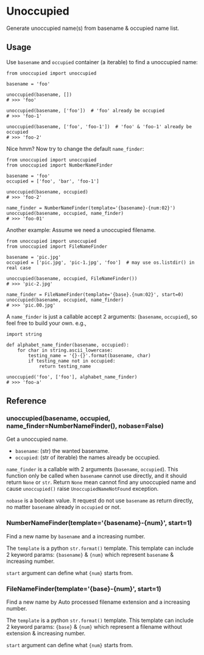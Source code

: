 # Unoccupied

Generate unoccupied name(s) from basename & occupied name list.



## Usage

Use `basename` and `occupied` container (a iterable) to find a unoccupied
name:

```python3
from unoccupied import unoccupied

basename = 'foo'

unoccupied(basename, [])
# >>> 'foo'

unoccupied(basename, ['foo'])  # 'foo' already be occupied
# >>> 'foo-1'

unoccupied(basename, ['foo', 'foo-1'])  # 'foo' & 'foo-1' already be occupied
# >>> 'foo-2'
```

Nice hmm? Now try to change the default `name_finder`:

```python3
from unoccupied import unoccupied
from unoccupied import NumberNameFinder

basename = 'foo'
occupied = ['foo', 'bar', 'foo-1']

unoccupied(basename, occupied)
# >>> 'foo-2'

name_finder = NumberNameFinder(template='{basename}-{num:02}')
unoccupied(basename, occupied, name_finder)
# >>> 'foo-01'
```

Another example: Assume we need a unoccupied filename.

```python3
from unoccupied import unoccupied
from unoccupied import FileNameFinder

basename = 'pic.jpg'
occupied = ['pic.jpg', 'pic-1.jpg', 'foo']  # may use os.listdir() in real case

unoccupied(basename, occupied, FileNameFinder())
# >>> 'pic-2.jpg'

name_finder = FileNameFinder(template='{base}.{num:02}', start=0)
unoccupied(basename, occupied, name_finder)
# >>> 'pic.00.jpg'
```

A `name_finder` is just a callable accept 2 arguments: (`basename`, `occupied`),
so feel free to build your own. e.g.,

```python3
import string

def alphabet_name_finder(basename, occupied):
    for char in string.ascii_lowercase:
        testing_name = '{}-{}'.format(basename, char)
        if testing_name not in occupied:
            return testing_name

unoccupied('foo', ['foo'], alphabet_name_finder)
# >>> 'foo-a'
```



## Reference

### unoccupied(basename, occupied, name_finder=NumberNameFinder(), nobase=False)

Get a unoccupied name.

- `basename`: (str) the wanted basename.
- `occupied`: (str of iterable) the names already be occupied.

`name_finder` is a callable with 2 arguments (`basename`, `occupied`). This function only be called when `basename` cannot use directly, and it should return `None` or `str`. Return `None` mean cannot find any unoccupied name and cause `unoccupied()` raise `UnoccupiedNameNotFound` exception.

`nobase` is a boolean value. It request do not use `basename` as return directly, no matter `basename` already in `occupied` or not.



### NumberNameFinder(template='{basename}-{num}', start=1)

Find a new name by `basename` and a increasing number.

The `template` is a python `str.format()` template. This template can include 2 keyword params: `{basename}` & `{num}` which represent `basename` & increasing number.

`start` argument can define what `{num}` starts from.



### FileNameFinder(template='{base}-{num}', start=1)

Find a new name by Auto processed filename extension and a increasing number.

The `template` is a python `str.format()` template. This template can include 2 keyword params: `{base}` & `{num}` which represent a filename without extension & increasing number.

`start` argument can define what `{num}` starts from.
